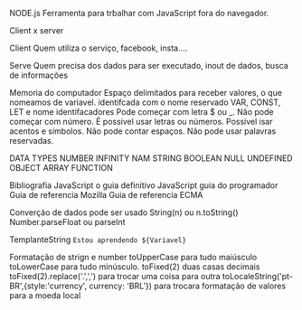 NODE.js
	Ferramenta para trbalhar com JavaScript fora do navegador.

Client x server

Client
	Quem utiliza o serviço, facebook, insta....
	
Serve
	Quem precisa dos dados para ser executado, inout de dados, busca de informações

Memoria do computador
    Espaço delimitados para receber valores, o que nomeamos de variavel.
    identifcada com o nome reservado VAR, CONST, LET e nome
    identifacadores 
        Pode começar com letra $ ou _.
        Não pode começar com número.
        É possivel usar letras ou números.
        Possivel isar acentos e símbolos.
        Não pode contar espaços.
        Não pode usar palavras reservadas.

DATA TYPES
    NUMBER
        INFINITY
        NAM
    STRING 
    BOOLEAN
    NULL
    UNDEFINED
    OBJECT
        ARRAY
    FUNCTION       

Bibliografia
	JavaScript o guia definitivo
	JavaScript guia do programador
	Guia de referencia Mozilla
	Guia de referencia ECMA

Converção de dados
    pode ser usado String(n) ou n.toString()
    Number.parseFloat ou parseInt

TemplanteString
    `Estou aprendendo ${Variavel}`

Formatação de strign e number
    toUpperCase para tudo maiúsculo
    toLowerCase para tudo minúsculo.
    toFixed(2) duas casas decimais
    toFixed(2).replace('.',',') para trocar uma coisa para outra
    toLocaleString('pt-BR',{style:'currency', currency: 'BRL'}) para trocara formatação de valores para a moeda local